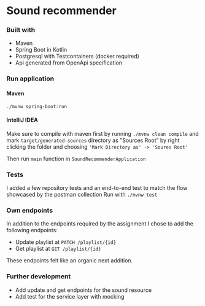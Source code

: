 # Sound recommender

### Built with

* Maven
* Spring Boot in Kotlin
* Postgresql with Testcontainers (docker required)
* Api generated from OpenApi specification

### Run application
#### Maven
`./mvnw spring-boot:run`

#### IntelliJ IDEA
Make sure to compile with maven first by running `./mvnw clean compile` and mark `target/generated-sources` directory as "Sources Root" by right clicking the folder
and choosing `'Mark Directory as' -> 'Soures Root'`

Then run `main` function in `SoundRecommenderApplication`

### Tests

I added a few repository tests and an end-to-end test to match the flow showcased by the postman collection
Run with `./mvnw test`

### Own endpoints
In addition to the endpoints required by the assignment I chose to add the following endpoints:
* Update playlist at `PATCH /playlist/{id}`
* Get playlist at `GET /playlist/{id}`

These endpoints felt like an organic next addition.

### Further development
* Add update and get endpoints for the sound resource
* Add test for the service layer with mocking
